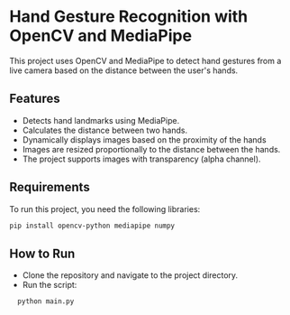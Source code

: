 
# Hand Gesture Recognition with OpenCV and MediaPipe

This project uses OpenCV and MediaPipe to detect hand gestures from a live camera based on the distance between the user's hands.

## Features

- Detects hand landmarks using MediaPipe.
- Calculates the distance between two hands.
- Dynamically displays images based on the proximity of the hands
- Images are resized proportionally to the distance between the hands.
- The project supports images with transparency (alpha channel).

## Requirements

To run this project, you need the following libraries:

```bash
pip install opencv-python mediapipe numpy
```
    
## How to Run

- Clone the repository and navigate to the project directory.
- Run the script:

```bash
  python main.py
```
